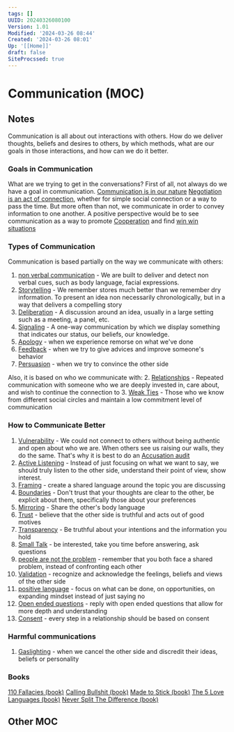 ```yaml
---
tags: []
UUID: 20240326080100
Version: 1.01
Modified: '2024-03-26 08:44'
Created: '2024-03-26 08:01'
Up: '[[Home]]'
draft: false
SiteProcssed: true
---
```


# Communication (MOC)

## Notes

Communication is all about out interactions with others. How do we deliver thoughts, beliefs and desires to others, by which methods, what are our goals in those interactions, and how can we do it better.
### Goals in Communication
What are we trying to get in the conversations?
First of all, not always do we have a goal in communication. [Communication is in our nature](/notes/communication-is-in-our-nature.md) [Negotiation is an act of connection](/notes/negotiation-is-an-act-of-connection.md), whether for simple social connection or a way to pass the time. But more often than not, we communicate in order to convey information to one another. A positive perspective would be to see communication as a way to promote [Cooperation](/notes/cooperation.md) and find [win win situations](/notes/win-win-situations.md)

### Types of Communication
Communication is based partially on the way we communicate with others:
1. [non verbal communication](/notes/non-verbal-communication.md) - We are built to deliver and detect non verbal cues, such as body language, facial expressions.
2. [Storytelling](/notes/storytelling.md) - We remember stores much better than we remember dry information. To present an idea non necessarily chronologically, but in a way that delivers a compelling story
3. [Deliberation](/notes/deliberation.md) - A discussion around an idea, usually in a large setting such as a meeting, a panel, etc.
4. [Signaling](/notes/signaling.md) - A one-way communication by which we display something that indicates our status, our beliefs, our knowledge.
5. [Apology](/notes/apology.md) - when we experience remorse on what we've done
6. [Feedback](/notes/feedback.md) - when we try to give advices and improve someone's behavior
7. [Persuasion](/notes/persuasion.md) - when we try to convince the other side

Also, it is based on who we communicate with:
2. [Relationships](/notes/relationships.md) - Repeated communication with someone who we are deeply invested in, care about, and wish to continue the connection to
3. [Weak Ties](/notes/weak-ties.md) - Those who we know from different social circles and maintain a low commitment level of communication

### How to Communicate Better

1. [Vulnerability](/notes/vulnerability.md) - We could not connect to others without being authentic and open about who we are. When others see us raising our walls, they do the same. That's why it is best to do an [Accusation audit](/notes/accusation-audit.md)
2. [Active Listening](/notes/active-listening.md) - Instead of just focusing on what we want to say, we should truly listen to the other side, understand their point of view, show interest.
3. [Framing](/notes/framing.md) - create a shared language around the topic you are discussing
4. [Boundaries](/notes/boundaries.md) - Don't trust that your thoughts are clear to the other, be explicit about them, specifically those about your preferences
5. [Mirroring](/notes/mirroring.md) - Share the other's body language
6. [Trust](/notes/trust.md) - believe that the other side is truthful and acts out of good motives
7. [Transparency](/notes/transparency.md) - Be truthful about your intentions and the information you hold
8. [Small Talk](/notes/small-talk.md) - be interested, take you time before answering, ask questions
9. [people are not the problem](/notes/people-are-not-the-problem.md) - remember that you both face a shared problem, instead of confronting each other
10. [Validation](/notes/validation.md) - recognize and acknowledge the feelings, beliefs and views of the other side
11. [positive language](/notes/positive-language.md) - focus on what can be done, on opportunities, on expanding mindset instead of just saying no
12. [Open ended questions](/notes/open-ended-questions.md) - reply with open ended questions that allow for more depth and understanding
13. [Consent](/notes/consent.md) - every step in a relationship should be based on consent

### Harmful communications
1. [Gaslighting](/notes/gaslighting.md) - when we cancel the other side and discredit their ideas, beliefs or personality

### Books
[110 Fallacies (book)](/books/110-fallacies-book.md)
[Calling Bullshit (book)](/books/calling-bullshit-book.md)
[Made to Stick (book)](/books/made-to-stick-book.md)
[The 5 Love Languages (book)](/books/the-5-love-languages-book.md)
[Never Split The Difference (book)](/books/never-split-the-difference-book.md)

## Other MOC
